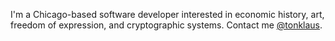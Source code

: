 I'm a Chicago-based software developer interested in economic history, art, freedom of expression, and cryptographic systems. Contact me [@tonklaus](https://twitter.com/tonklaus).